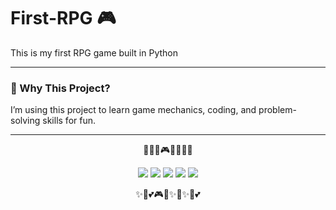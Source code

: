 # First-RPG 🎮  
This is my first RPG game built in Python

---

### 🌱 Why This Project?  
I’m using this project to learn game mechanics, coding, and problem-solving skills for fun.  

---
<p align="center">
  🌸🌟✨🎮🐾✨🌟🌸
</p>

<p align="center">
  <img src="https://img.shields.io/badge/Python-Text%20Adventure-ff69b4?style=for-the-badge&logo=python&logoColor=white" /> 
  <img src="https://img.shields.io/badge/First-RPG%20Project-0c88c1?style=for-the-badge&logo=gamepad&logoColor=white" />
  <img src="https://img.shields.io/badge/Learning-Game%20Mechanics-blueviolet?style=for-the-badge&logo=book&logoColor=white" /> 
  <img src="https://img.shields.io/badge/Open%20to-Feedback-ff69b4?style=for-the-badge&logo=heart&logoColor=white" />
  <img src="https://img.shields.io/badge/GitHub-Project-0c88c1?style=for-the-badge&logo=github&logoColor=white" />
</p>

<p align="center">
  ✨🎨💕🎮🌟✨🌸✨🌟💕
</p>
